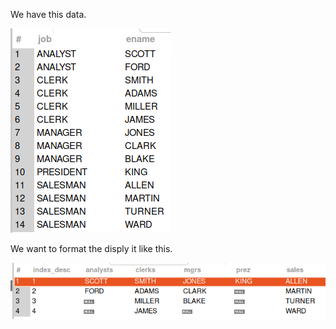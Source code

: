 We have this data.

![data](./data.png)

We want to format the disply it like this.

![result](./result.png)
